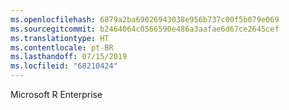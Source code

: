 ```yaml
---
ms.openlocfilehash: 6879a2ba69026943038e956b737c00f5b079e069
ms.sourcegitcommit: b2464064c0566590e486a3aafae6d67ce2645cef
ms.translationtype: HT
ms.contentlocale: pt-BR
ms.lasthandoff: 07/15/2019
ms.locfileid: "68210424"
---
```

 Microsoft R Enterprise 